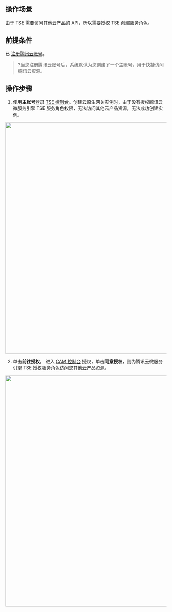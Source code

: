 ## 操作场景

由于 TSE 需要访问其他云产品的 API，所以需要授权 TSE 创建服务角色。

## 前提条件

已 [注册腾讯云账号](https://cloud.tencent.com/document/product/378/17985)。

>?当您注册腾讯云账号后，系统默认为您创建了一个主账号，用于快捷访问腾讯云资源。
## 操作步骤

1. 使用**主账号**登录 [TSE 控制台](https://console.cloud.tencent.com/tse)。创建云原生网关实例时，由于没有授权腾讯云微服务引擎 TSE 服务角色权限，无法访问其他云产品资源，无法成功创建实例。
<img src="(https://qcloudimg.tencent-cloud.cn/raw/76ed714050ec9d717679d4cc0dbea04e.png" width="720px">

2. 单击**前往授权**， 进入 [CAM 控制台](https://console.cloud.tencent.com/cam/overview) 授权，单击**同意授权**，则为腾讯云微服务引擎 TSE 授权服务角色访问您其他云产品资源。
<img src="https://qcloudimg.tencent-cloud.cn/raw/cd3a0f7de19bf28065212fb53cf4cc85.png" width="720px">
